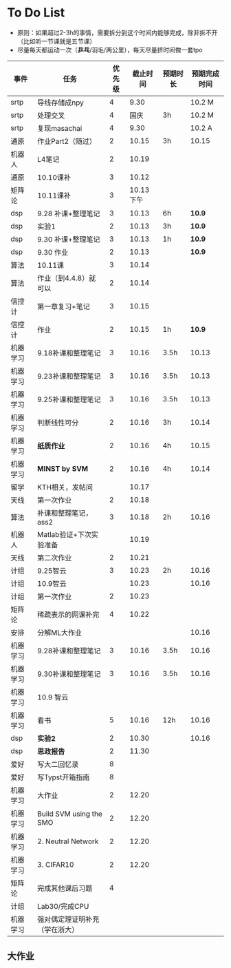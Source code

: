 # To Do List

- 原则：如果超过2-3h的事情，需要拆分到这个时间内能够完成，除非拆不开（比如听一节课就是五节课）
- 尽量每天都运动一次（**乒乓**/羽毛/两公里），每天尽量挤时间做一套tpo

| 事件   | 任务                      | 优先级 | 截止时间    | 预期时长 | 预期完成时间   |
| ---- | ----------------------- | --- | ------- | ---- | -------- |
| srtp | 导线存储成npy                | 4   | 9.30    |      | 10.2 M   |
| srtp | 处理交叉                    | 4   | 国庆      | 3h   | 10.2 M   |
| srtp | 复现masachai              | 4   | 9.30    |      | 10.2 A   |
| 通原   | 作业Part2（随过）             | 2   | 10.15   | 3h   | 10.15    |
| 机器人  | L4笔记                    | 2   | 10.19   |      |          |
| 通原   | 10.10课补                 | 3   | 10.12   |      |          |
| 矩阵论  | 10.11课补                 | 3   | 10.13下午 |      |          |
| dsp  | 9.28 补课+整理笔记            | 3   | 10.13   | 6h   | **10.9** |
| dsp  | 实验1                     | 2   | 10.13   | 3h   | **10.9** |
| dsp  | 9.30 补课+整理笔记            | 3   | 10.13   | 1h   | **10.9** |
| dsp  | 9.30 作业                 | 2   | 10.13   |      | **10.9** |
| 算法   | 10.11课                  | 3   | 10.14   |      |          |
| 算法   | 作业（到4.4.8）就可以           | 2   | 10.14   |      |          |
| 信控计  | 第一章复习+笔记                | 3   | 10.15   |      |          |
| 信控计  | 作业                      | 2   | 10.15   | 1h   | **10.9** |
| 机器学习 | 9.18补课和整理笔记             | 3   | 10.16   | 3.5h | 10.13    |
| 机器学习 | 9.23补课和整理笔记             | 3   | 10.16   | 3.5h | 10.13    |
| 机器学习 | 9.25补课和整理笔记             | 3   | 10.16   | 3.5h | 10.13    |
| 机器学习 | 判断线性可分                  | 2   | 10.16   | 3h   | 10.14    |
| 机器学习 | **纸质作业**                | 2   | 10.16   | 4h   | 10.15    |
| 机器学习 | **MINST by SVM**        | 2   | 10.16   | 4h   | 10.14    |
| 留学   | KTH相关，发帖问               |     | 10.17   |      |          |
| 天线   | 第一次作业                   | 2   | 10.18   |      |          |
| 算法   | 补课和整理笔记，ass2            | 3   | 10.18   | 2h   | 10.16    |
| 机器人  | Matlab验证+下次实验准备         |     | 10.19   |      |          |
| 天线   | 第二次作业                   | 2   | 10.21   |      |          |
| 计组   | 9.25智云                  | 3   | 10.23   | 2h   | 10.16    |
| 计组   | 10.9智云                  |     | 10.23   |      | 10.16    |
| 计组   | 第一次作业                   | 2   | 10.23   |      |          |
| 矩阵论  | 稀疏表示的网课补完               | 4   | 10.22   |      |          |
| 安排   | 分解ML大作业                 |     |         |      | 10.16    |
| 机器学习 | 9.28补课和整理笔记             | 3   | 10.16   | 3.5h | 10.16    |
| 机器学习 | 9.30补课和整理笔记             | 3   | 10.16   | 3.5h | 10.16    |
| 机器学习 | 10.9 智云                 |     |         |      |          |
| 机器学习 | 看书                      | 5   | 10.16   | 12h  | 10.16    |
| dsp  | **实验2**                 | 2   | 10.30   |      | 10.16    |
| dsp  | **思政报告**                | 2   | 11.30   |      |          |
| 爱好   | 写大二回忆录                  | 8   |         |      |          |
| 爱好   | 写Typst开箱指南              | 8   |         |      |          |
| 机器学习 | 大作业                     | 2   | 12.20   |      |          |
| 机器学习 | Build SVM using the SMO | 2   | 12.20   |      |          |
| 机器学习 | 2. Neutral Network      | 2   | 12.20   |      |          |
| 机器学习 | 3. CIFAR10              | 2   | 12.20   |      |          |
| 矩阵论  | 完成其他课后习题                | 4   |         |      |          |
| 计组   | Lab30/完成CPU             |     |         |      |          |
| 机器学习 | 强对偶定理证明补充（学在浙大）         |     |         |      |          |



## 大作业
